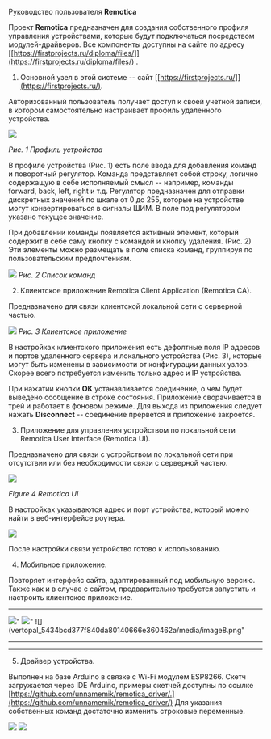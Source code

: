 Руководство пользователя **Remotica**

Проект **Remotica** предназначен для создания собственного профиля
управления устройствами, которые будут подключаться посредством
модулей-драйверов. Все компоненты доступны на сайте по адресу
[[https://firstprojects.ru/diploma/files/]](https://firstprojects.ru/diploma/files/)
.

1.  Основной узел в этой системе -- сайт
    [[https://firstprojects.ru/]](https://firstprojects.ru/).

Авторизованный пользователь получает доступ к своей учетной записи, в
котором самостоятельно настраивает профиль удаленного устройства.

![](vertopal_5434bcd377f840da80140666e360462a/media/image1.png)

*Рис. 1 Профиль устройства*

В профиле устройства (Рис. 1) есть поле ввода для добавления команд и
поворотный регулятор. Команда представляет собой строку, логично
содержащую в себе исполняемый смысл -- например, команды forward, back,
left, right и т.д. Регулятор предназначен для отправки дискретных
значений по шкале от 0 до 255, которые на устройстве могут
конвертироваться в сигналы ШИМ. В поле под регулятором указано текущее
значение.

При добавлении команды появляется активный элемент, который содержит в
себе саму кнопку с командой и кнопку удаления. (Рис. 2) Эти элементы
можно размещать в поле списка команд, группируя по пользовательским
предпочтениям.

![](vertopal_5434bcd377f840da80140666e360462a/media/image2.png)
*Рис. 2 Список команд*

2.  Клиентское приложение Remotica Client Application (Remotica CA).

Предназначено для связи клиентской локальной сети с серверной частью.

![](vertopal_5434bcd377f840da80140666e360462a/media/image3.png)
*Рис. 3 Клиентское приложение*

В настройках клиентского приложения есть дефолтные поля IP адресов и
портов удаленного сервера и локального устройства (Рис. 3), которые
могут быть изменены в зависимости от конфигурации данных узлов. Скорее
всего потребуется изменить только адрес и IP устройства.

При нажатии кнопки **ОК** устанавливается соединение, о чем будет
выведено сообщение в строке состояния. Приложение сворачивается в трей и
работает в фоновом режиме. Для выхода из приложения следует нажать
**Disconnect** -- соединение прервется и приложение закроется.

3.  Приложение для управления устройством по локальной сети Remotica
    User Interface (Remotica UI).

Предназначено для связи c устройством по локальной сети при отсутствии
или без необходимости связи с серверной частью.

![](vertopal_5434bcd377f840da80140666e360462a/media/image4.png)

*Figure 4 Remotica UI*

В настройках указываются адрес и порт устройства, который можно найти в
веб-интерфейсе роутера.

![](vertopal_5434bcd377f840da80140666e360462a/media/image5.png)

После настройки связи устройство готово к использованию.

4.  Мобильное приложение.

Повторяет интерфейс сайта, адаптированный под мобильную версию. Также
как и в случае с сайтом, предварительно требуется запустить и настроить
клиентское приложение.

  -----------------------------------------------------------------------------------------------------------------------------------------------------------------------------------------------------------------------------------------------------------------------------------------------
  ![](vertopal_5434bcd377f840da80140666e360462a/media/image6.png)"   ![](vertopal_5434bcd377f840da80140666e360462a/media/image7.png)"      ![](vertopal_5434bcd377f840da80140666e360462a/media/image8.png"
  
  ---------------------------------------------------------------------------------------------- ---------------------------------------------------------------------------------------------- -- ----------------------------------------------------------------------------------------------

  -----------------------------------------------------------------------------------------------------------------------------------------------------------------------------------------------------------------------------------------------------------------------------------------------

5.  Драйвер устройства.

Выполнен на базе Arduino в связке с Wi-Fi модулем ESP8266. Скетч
загружается через IDE Arduino, примеры скетчей доступны по ссылке
[https://github.com/unnamemik/remotica_driver/.](https://github.com/unnamemik/remotica_driver/)
Для указания собственных команд достаточно изменить строковые
переменные.

![](vertopal_5434bcd377f840da80140666e360462a/media/image9.png)
![](vertopal_5434bcd377f840da80140666e360462a/media/image10.png)
